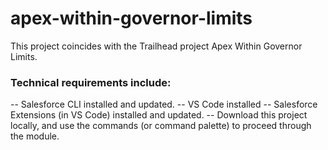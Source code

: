 # apex-within-governor-limits
This project coincides with the Trailhead project Apex Within Governor Limits. 

### Technical requirements include:
-- Salesforce CLI installed and updated. 
-- VS Code installed
-- Salesforce Extensions (in VS Code) installed and updated. 
-- Download this project locally, and use the commands (or command palette) to proceed through the module. 